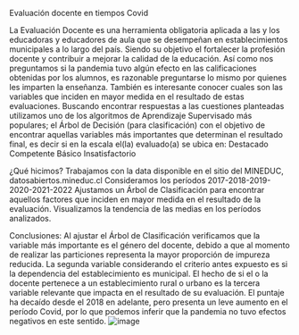 Evaluación docente en tiempos Covid

La Evaluación Docente es una herramienta obligatoria aplicada a las y los educadoras y educadores de aula que se desempeñan en establecimientos municipales a lo largo del país. Siendo su objetivo el fortalecer la profesión docente y contribuir a mejorar la calidad de la educación.
Así como nos preguntamos si la pandemia tuvo algún efecto en las calificaciones obtenidas por los alumnos, es razonable preguntarse lo mismo por quienes les imparten la enseñanza. También es interesante conocer cuales son las variables que inciden en mayor medida en el resultado de estas evaluaciones.
Buscando encontrar respuestas a las cuestiones planteadas utilizamos uno de los algoritmos de Aprendizaje Supervisado más populares; el Árbol de Decisión (para clasificación) con el objetivo de encontrar aquellas variables más importantes que determinan el resultado final, es decir si en la escala el(la) evaluado(a) se ubica en:
Destacado
Competente
Básico
Insatisfactorio

¿Qué hicimos?
Trabajamos con la data disponible en el sitio del MINEDUC, datosabiertos.mineduc.cl
Consideramos los períodos 2017-2018-2019-2020-2021-2022
Ajustamos un Árbol de Clasificación para encontrar aquellos factores que inciden en mayor medida en el resultado de la evaluación.
Visualizamos la tendencia de las medias en los períodos analizados.

Conclusiones:
Al ajustar el Árbol de Clasificación verificamos que la variable más importante es el género del docente, debido a que al momento de realizar las particiones representa la mayor proporción de impureza reducida.
La segunda variable considerando el criterio antes expuesto es si la dependencia del establecimiento es municipal.
El hecho de si el o la docente pertenece a un establecimiento rural o urbano es la tercera variable relevante que impacta en el resultado de su evaluación.
El puntaje ha decaído desde el 2018 en adelante, pero presenta un leve aumento en el período Covid, por lo que podemos inferir que la pandemia no tuvo efectos negativos en este sentido.
![image](https://user-images.githubusercontent.com/126588670/227489862-a7798205-99e4-4006-be1a-a1bcba37dae9.png)

